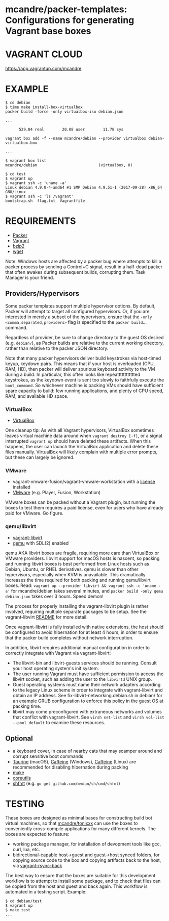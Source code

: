 # mcandre/packer-templates: Configurations for generating Vagrant base boxes

# VAGRANT CLOUD

https://app.vagrantup.com/mcandre

# EXAMPLE

```console
$ cd debian
$ time make install-box-virtualbox
packer build -force -only virtualbox-iso debian.json

...

      529.04 real        20.08 user        11.78 sys

vagrant box add -f --name mcandre/debian --provider virtualbox debian-virtualbox.box

...

$ vagrant box list
mcandre/debian                           (virtualbox, 0)

$ cd test
$ vagrant up
$ vagrant ssh -c 'uname -a'
Linux debian 4.9.0-4-amd64 #1 SMP Debian 4.9.51-1 (2017-09-28) x86_64 GNU/Linux
$ vagrant ssh -c 'ls /vagrant'
bootstrap.sh  flag.txt	Vagrantfile
```

# REQUIREMENTS

* [Packer](https://www.packer.io/)
* [Vagrant](https://www.vagrantup.com/)
* [bzip2](http://www.bzip.org)
* [wget](https://www.gnu.org/software/wget/)

Note: Windows hosts are affected by a packer bug where attempts to kill a packer process by sending a Control+C signal, result in a half-dead packer that often awakes during subsequent builds, corrupting them. Task Manager is your friend.

## Providers/Hypervisors

Some packer templates support multiple hypervisor options. By default, Packer will attempt to target all configured hypervisors. Or, if you are interested in merely a subset of the hypervisors, ensure that the `-only <comma,separated,providers>` flag is specified to the `packer build`... command.

Regardless of provider, be sure to change directory to the guest OS desired (e.g. `debian/`), as Packer builds are relative to the current working directory, rather than relative to the packer JSON directory.

Note that many packer hypervisors deliver build keystrokes via host-timed keyup, keydown pairs. This means that if your host is overloaded (CPU, RAM, HD), then packer will deliver spurious keyboard activity to the VM during a build. In particular, this often looks like repeatttttttttttted keystrokes, as the keydown event is sent too slowly to faithfully execute the `boot_command`. So whichever machine is packing VMs should have sufficient spare capacity to build: few running applications, and plenty of CPU speed, RAM, and available HD space.

### VirtualBox

* [VirtualBox](https://www.virtualbox.org/wiki/Downloads)

One cleanup tip: As with all Vagrant hypervisors, VirtualBox sometimes leaves virtual machine data around when `vagrant destroy [-f]`, or a signal interrupted `vagrant up` should have deleted these artifacts. When this happens, the user can launch the VirtualBox application and delete these files manually. VirtualBox will likely complain with multiple error prompts, but these can largely be ignored.

### VMware

* vagrant-vmware-fusion/vagrant-vmware-workstation with a [license](https://www.vagrantup.com/docs/vmware/installation.html) installed
* [VMware](https://www.vmware.com/) (e.g. Player, Fusion, Workstation)

VMware boxes can be packed without a Vagrant plugin, but running the boxes to test them requires a paid license, even for users who have already paid for VMware. Go figure.

### qemu/libvirt

* [vagrant-libvirt](https://github.com/vagrant-libvirt/vagrant-libvirt)
* [qemu](https://www.qemu.org/) with SDL(2) enabled

qemu AKA libvirt boxes are fragile, requiring more care than VirtualBox or VMware providers. libvirt support for macOS hosts is nascent, so packing and running libvirt boxes is best performed from Linux hosts such as Debian, Ubuntu, or RHEL derivatives. qemu is slower than other hypervisors, especially when KVM is unavailable. This dramatically increases the time required for both packing and running qemu/libvirt boxes. Read: `vagrant up --provider libvirt && vagrant ssh -c 'uname -a'` for mcandre/debian takes several minutes, and `packer build -only qemu debian.json` takes over 3 hours. Speed demon!

The process for properly installing the vagrant-libvirt plugin is rather involved, requiring multiple separate packages to be setup. See the vagrant-libvirt [README](https://github.com/vagrant-libvirt/vagrant-libvirt/blob/master/README.md) for more detail.

Once vagrant-libvirt is fully installed with native extensions, the host should be configured to avoid hibernation for at least 4 hours, in order to ensure that the packer build completes without network interruption.

In addition, libvirt requires additional manual configuration in order to correctly integrate with Vagrant via vagrant-libvirt:

* The libvirt-bin and libvirt-guests services should be running. Consult your host operating system's init system.
* The user running Vagrant must have sufficient permission to access the libvirt socket, such as adding the user to the `libvirtd` UNIX group.
* Guest operating systems must name their network adapters according to the legacy Linux scheme in order to integrate with vagrant-libvirt and obtain an IP address. See fix-libvirt-networking.debian.sh in debian/ for an example GRUB configuration to enforce this policy in the guest OS at packing time.
* libvirt may come preconfigured with extraneous networks and volumes that conflict with vagrant-libvirt. See `virsh net-list` and `virsh vol-list --pool default` to examine these resources.

## Optional

* a keyboard cover, in case of nearby cats that may scamper around and corrupt sensitive boot commands
* [Taurine](https://itunes.apple.com/us/app/taurine/id960276676) (macOS), [Caffeine](http://www.zhornsoftware.co.uk/caffeine/) (Windows), [Caffeine](https://launchpad.net/caffeine) (Linux) are recommended for disabling hibernation during packing
* [make](https://www.gnu.org/software/make://www.gnu.org/software/make/)
* [coreutils](https://www.gnu.org/software/coreutils/coreutils.html)
* [shfmt](https://github.com/mvdan/sh) (e.g. `go get github.com/mvdan/sh/cmd/shfmt`)

# TESTING

These boxes are designed as minimal bases for constructing build bot virtual machines, so that [mcandre/tonixxx](tonixxx) can use the boxes to conveniently cross-compile applications for many different kernels. The boxes are expected to feature:

* working package manager, for installation of devopment tools like gcc, curl, lua, etc.
* bidirectional-capable host->guest and guest->host synced folders, for copying source code to the box and copying artifacts back to the host, via [vagrant-rsync-back](https://github.com/smerrill/vagrant-rsync-back)

The best way to ensure that the boxes are suitable for this development workflow is to attempt to install some package, and to check that files can be copied from the host and guest and back again. This workflow is automated in a testing script. Example:

```console
$ cd debian/test
$ vagrant up
$ make test
...
```
